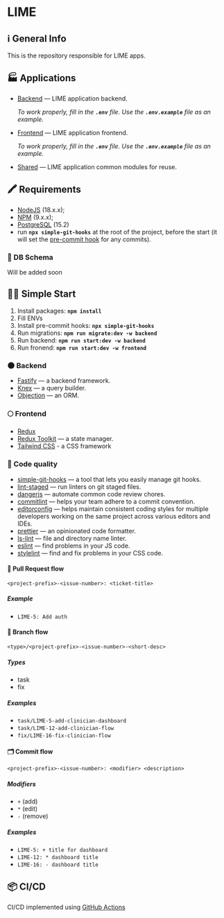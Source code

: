# LIME

## ℹ️ General Info

This is the repository responsible for LIME apps.

## 🏭 Applications

-   [Backend](./backend) — LIME application backend.

    _To work properly, fill in the **`.env`** file. Use the **`.env.example`** file as an example._

-   [Frontend](./frontend) — LIME application frontend.

    _To work properly, fill in the **`.env`** file. Use the **`.env.example`** file as an example._

-   [Shared](./shared) — LIME application common modules for reuse.

## 🖍 Requirements

-   [NodeJS](https://nodejs.org/en/) (18.x.x);
-   [NPM](https://www.npmjs.com/) (9.x.x);
-   [PostgreSQL](https://www.postgresql.org/) (15.2)
-   run **`npx simple-git-hooks`** at the root of the project, before the start (it will set the [pre-commit hook](https://www.npmjs.com/package/simple-git-hooks) for any commits).

### 💽 DB Schema

Will be added soon

## 🏃‍♂️ Simple Start

1. Install packages: **`npm install`**
2. Fill ENVs
3. Install pre-commit hooks: **`npx simple-git-hooks`**
4. Run migrations: **`npm run migrate:dev -w backend`**
5. Run backend: **`npm run start:dev -w backend`**
6. Run fronend: **`npm run start:dev -w frontend`**

### 🌑 Backend

-   [Fastify](https://www.fastify.io/) — a backend framework.
-   [Knex](https://knexjs.org/) — a query builder.
-   [Objection](https://vincit.github.io/objection.js/) — an ORM.

### 🌕 Frontend

-   [Redux](https://redux.js.org/)
-   [Redux Toolkit](https://redux-toolkit.js.org/) — a state manager.
-   [Tailwind CSS](https://tailwindcss.com/) - a CSS framework

### 🥊 Code quality

-   [simple-git-hooks](https://www.npmjs.com/package/simple-git-hooks) — a tool that lets you easily manage git hooks.
-   [lint-staged](https://www.npmjs.com/package/lint-staged) — run linters on git staged files.
-   [dangerjs](https://danger.systems/js/) — automate common code review chores.
-   [commitlint](https://commitlint.js.org/) — helps your team adhere to a commit convention.
-   [editorconfig](https://editorconfig.org/) — helps maintain consistent coding styles for multiple developers working on the same project across various editors and IDEs.
-   [prettier](https://prettier.io/) — an opinionated code formatter.
-   [ls-lint](https://ls-lint.org/) — file and directory name linter.
-   [eslint](https://eslint.org/) — find problems in your JS code.
-   [stylelint](https://stylelint.io/) — find and fix problems in your CSS code.

#### 🏅 Pull Request flow

```
<project-prefix>-<issue-number>: <ticket-title>
```

##### Example

-   `LIME-5: Add auth`

#### 🌳 Branch flow

```
<type>/<project-prefix>-<issue-number>-<short-desc>
```

##### Types

-   task
-   fix

##### Examples

-   `task/LIME-5-add-clinician-dashboard`
-   `task/LIME-12-add-clinician-flow`
-   `fix/LIME-16-fix-clinician-flow`

#### 🗂 Commit flow

```
<project-prefix>-<issue-number>: <modifier> <description>
```

##### Modifiers

-   `+` (add)
-   `*` (edit)
-   `-` (remove)

##### Examples

-   `LIME-5: + title for dashboard`
-   `LIME-12: * dashboard title`
-   `LIME-16: - dashboard title`

## 📦 CI/CD

CI/CD implemented using [GitHub Actions](https://docs.github.com/en/actions)
